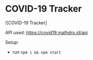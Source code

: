 # COVID-19 Tracker



![COVID-19 Tracker]



API used: https://covid19.mathdro.id/api

Setup:
- run ```npm i && npm start```
